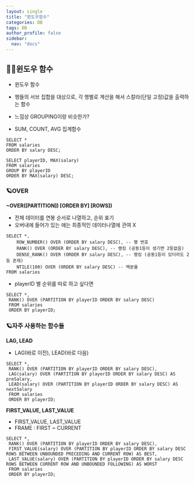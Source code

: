 ```yaml
---
layout: single
title: "윈도우함수"
categories: DB
tags: DB
author_profile: false
sidebar:
  nav: "docs"
---
```



## 🙇‍♀️윈도우 함수


* 윈도우 함수
* 행들의 서브 집합을 대상으로, 각 행별로 계산을 해서 스칼라(단일 고정)값을 출력하는 함수

* 느낌상 GROUPING이랑 비슷한가?
* SUM, COUNT, AVG 집계함수

```
SELECT *
FROM salaries
ORDER BY salary DESC;

SELECT playerID, MAX(salary)
FROM salaries
GROUP BY playerID
ORDER BY MAX(salary) DESC;
```


### 🪐OVER


**~OVER([PARTITION]) [ORDER BY] [ROWS])**

* 전체 데이터를 연봉 순서로 나열하고, 순위 표기
* 오버내에 들어가 있는 애는 최종적인 데이터나열에 관여 X
```
SELECT *,
	ROW_NUMBER() OVER (ORDER BY salary DESC), -- 행 번호
	RANK() OVER (ORDER BY salary DESC), -- 랭킹 (공동1등이 생기면 2등없음)
	DENSE_RANK() OVER (ORDER BY salary DESC), -- 랭킹 (공동1등이 있더라도 2등 존재)
	NTILE(100) OVER (ORDER BY salary DESC) -- 백분율
FROM salaries
```


* playerID 별 순위를 따로 하고 싶다면
```
SELECT *,
 RANK() OVER (PARTITION BY playerID ORDER BY salary DESC)
 FROM salaries
 ORDER BY playerID;
```


### 🪐자주 사용하는 함수들

**LAG, LEAD**

* LAG(바로 이전), LEAD(바로 다음)
```
SELECT *,
 RANK() OVER (PARTITION BY playerID ORDER BY salary DESC),
 LAG(salary) OVER (PARTITION BY playerID ORDER BY salary DESC) AS preSalary,
 LEAD(salary) OVER (PARTITION BY playerID ORDER BY salary DESC) AS nextSalary
 FROM salaries
 ORDER BY playerID;
```

**FIRST_VALUE, LAST_VALUE**

 * FIRST_VALUE, LAST_VALUE
 * FRAME : FIRST ~ CURRENT
```
SELECT *,
 RANK() OVER (PARTITION BY playerID ORDER BY salary DESC),
 FIRST_VALUE(salary) OVER (PARTITION BY playerID ORDER BY salary DESC ROWS BETWEEN UNBOUNDED PRECEDING AND CURRENT ROW) AS BEST,
 LAST_VALUE(salary) OVER (PARTITION BY playerID ORDER BY salary DESC ROWS BETWEEN CURRENT ROW AND UNBOUNDED FOLLOWING) AS WORST
 FROM salaries
 ORDER BY playerID;
```
